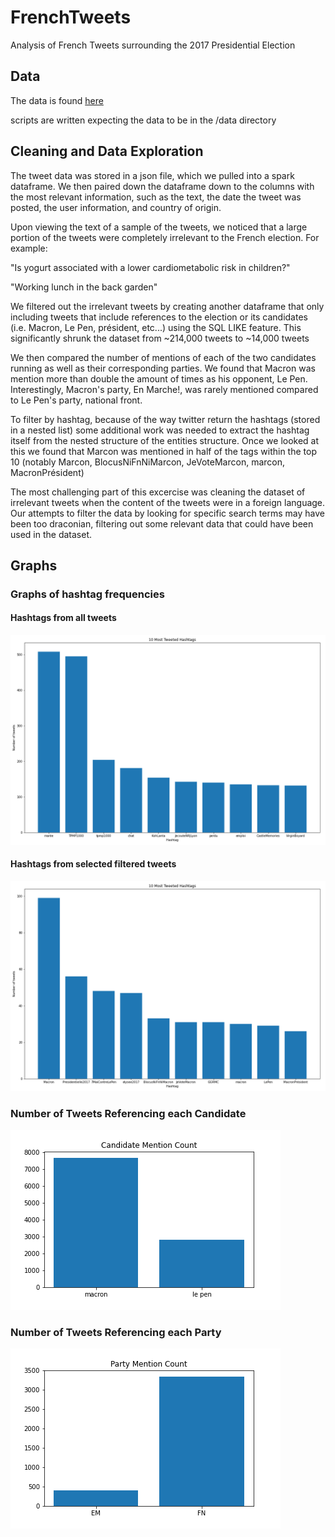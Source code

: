 # FrenchTweets
Analysis of French Tweets surrounding the 2017 Presidential Election
## Data
The data is found [here](https://s3.us-east-2.amazonaws.com/jgartner-test-data/twitter/zippedData.zip)

scripts are written expecting the data to be in the /data directory

## Cleaning and Data Exploration
The tweet data was stored in a json file, which we pulled into a spark dataframe.  We then paired down the dataframe down to the columns with the most relevant information, such as the text, the date the tweet was posted, the user information, and country of origin.  

Upon viewing the text of a sample of the tweets, we noticed that a large portion of the tweets were completely irrelevant to the French election.  For example:

"Is yogurt associated with a lower cardiometabolic risk in children?"

"Working lunch in the back garden"

We filtered out the irrelevant tweets by creating another dataframe that only including tweets that include references to the election or its candidates (i.e. Macron, Le Pen, président, etc...) using the SQL LIKE feature.  This significantly shrunk the dataset from ~214,000 tweets to ~14,000 tweets  

We then compared the number of mentions of each of the two candidates running as well as their corresponding parties.  We found that Macron was mention more than double the amount of times as his opponent, Le Pen.  Interestingly, Macron's party, En Marche!, was rarely mentioned compared to Le Pen's party, national front.

To filter by hashtag, because of the way twitter return the hashtags (stored in a nested list) some additional work was needed to extract the hashtag itself from the nested structure of the entities structure. Once we looked at this we found that Marcon was mentioned in half of the tags within the top 10 (notably Marcon, BlocusNiFnNiMarcon, JeVoteMarcon, marcon, MacronPrésident)

The most challenging part of this excercise was cleaning the dataset of irrelevant tweets when the content of the tweets were in a foreign language. Our attempts to filter the data by looking for specific search terms may have been too draconian, filtering out some relevant data that could have been used in the dataset.


## Graphs

### Graphs of hashtag frequencies
#### Hashtags from all tweets
![Graph of hastags from all tweets](pics/hashtags_all_data.png)

#### Hashtags from selected filtered tweets
![Graph of hashtags from selected tweets](pics/hashtags.png)


### Number of Tweets Referencing each Candidate
![Number of Tweets Referencing each Candidate](pics/Candidate_Mention_Count.png)

### Number of Tweets Referencing each Party
![Number of Tweets Referencing each Party](pics/Party_Mention_Count.png)
